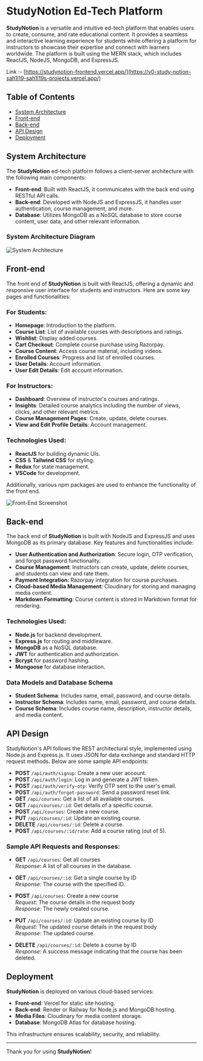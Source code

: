 # StudyNotion Ed-Tech Platform

**StudyNotion** is a versatile and intuitive ed-tech platform that enables users to create, consume, and rate educational content. It provides a seamless and interactive learning experience for students while offering a platform for instructors to showcase their expertise and connect with learners worldwide. The platform is built using the MERN stack, which includes ReactJS, NodeJS, MongoDB, and ExpressJS.

Link :- [https://studynotion-frontend.vercel.app/](https://v0-study-notion-sah1l19-sah1l19s-projects.vercel.app/)

## Table of Contents

- [System Architecture](#system-architecture)
- [Front-end](#front-end)
- [Back-end](#back-end)
- [API Design](#api-design)
- [Deployment](#deployment)

## System Architecture

The **StudyNotion** ed-tech platform follows a client-server architecture with the following main components:

- **Front-end**: Built with ReactJS, it communicates with the back end using RESTful API calls.
- **Back-end**: Developed with NodeJS and ExpressJS, it handles user authentication, course management, and more.
- **Database**: Utilizes MongoDB as a NoSQL database to store course content, user data, and other relevant information.

### System Architecture Diagram

![System Architecture](https://github.com/user-attachments/assets/2218d8e3-a1a3-4172-be94-d08cf65cc61c)

## Front-end

The front end of **StudyNotion** is built with ReactJS, offering a dynamic and responsive user interface for students and instructors. Here are some key pages and functionalities:

### For Students:
- **Homepage**: Introduction to the platform.
- **Course List**: List of available courses with descriptions and ratings.
- **Wishlist**: Display added courses.
- **Cart Checkout**: Complete course purchase using Razorpay.
- **Course Content**: Access course material, including videos.
- **Enrolled Courses**: Progress and list of enrolled courses.
- **User Details**: Account information.
- **User Edit Details**: Edit account information.

### For Instructors:
- **Dashboard**: Overview of instructor's courses and ratings.
- **Insights**: Detailed course analytics including the number of views, clicks, and other relevant metrics.
- **Course Management Pages**: Create, update, delete courses.
- **View and Edit Profile Details**: Account management.

### Technologies Used:
- **ReactJS** for building dynamic UIs.
- **CSS** & **Tailwind CSS** for styling.
- **Redux** for state management.
- **VSCode** for development.

Additionally, various npm packages are used to enhance the functionality of the front end.

![Front-End Screenshot](https://github.com/user-attachments/assets/e54953e1-bbc0-4b4f-9317-b753fdd9c9f5)

## Back-end

The back end of **StudyNotion** is built with NodeJS and ExpressJS and uses MongoDB as its primary database. Key features and functionalities include:

- **User Authentication and Authorization**: Secure login, OTP verification, and forgot password functionality.
- **Course Management**: Instructors can create, update, delete courses, and students can view and rate them.
- **Payment Integration**: Razorpay integration for course purchases.
- **Cloud-based Media Management**: Cloudinary for storing and managing media content.
- **Markdown Formatting**: Course content is stored in Markdown format for rendering.

### Technologies Used:
- **Node.js** for backend development.
- **Express.js** for routing and middleware.
- **MongoDB** as a NoSQL database.
- **JWT** for authentication and authorization.
- **Bcrypt** for password hashing.
- **Mongoose** for database interaction.

### Data Models and Database Schema

- **Student Schema**: Includes name, email, password, and course details.
- **Instructor Schema**: Includes name, email, password, and course details.
- **Course Schema**: Includes course name, description, instructor details, and media content.

## API Design

StudyNotion's API follows the REST architectural style, implemented using Node.js and Express.js. It uses JSON for data exchange and standard HTTP request methods. Below are some sample API endpoints:

- **POST** `/api/auth/signup`: Create a new user account.
- **POST** `/api/auth/login`: Log in and generate a JWT token.
- **POST** `/api/auth/verify-otp`: Verify OTP sent to the user's email.
- **POST** `/api/auth/forgot-password`: Send a password reset link.
- **GET** `/api/courses`: Get a list of all available courses.
- **GET** `/api/courses/:id`: Get details of a specific course.
- **POST** `/api/courses`: Create a new course.
- **PUT** `/api/courses/:id`: Update an existing course.
- **DELETE** `/api/courses/:id`: Delete a course.
- **POST** `/api/courses/:id/rate`: Add a course rating (out of 5).

### Sample API Requests and Responses:

- **GET** `/api/courses`: Get all courses  
  _Response_: A list of all courses in the database.

- **GET** `/api/courses/:id`: Get a single course by ID  
  _Response_: The course with the specified ID.

- **POST** `/api/courses`: Create a new course  
  _Request_: The course details in the request body  
  _Response_: The newly created course.

- **PUT** `/api/courses/:id`: Update an existing course by ID  
  _Request_: The updated course details in the request body  
  _Response_: The updated course.

- **DELETE** `/api/courses/:id`: Delete a course by ID  
  _Response_: A success message indicating that the course has been deleted.

## Deployment

**StudyNotion** is deployed on various cloud-based services:

- **Front-end**: Vercel for static site hosting.
- **Back-end**: Render or Railway for Node.js and MongoDB hosting.
- **Media Files**: Cloudinary for media content storage.
- **Database**: MongoDB Atlas for database hosting.

This infrastructure ensures scalability, security, and reliability.

---

Thank you for using **StudyNotion**!
